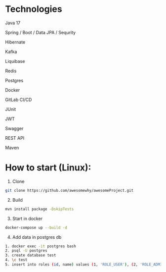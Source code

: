 # Technologies
Java 17

Spring / Boot / Data JPA / Sequrity

Hibernate

Kafka

Liquibase

Redis

Postgres

Docker

GitLab CI/CD

JUnit

JWT

Swagger

REST API

Maven


# How to start (Linux):

1. Clone
```sh
git clone https://github.com/awesomewhy/awesomeProject.git
```
2. Build
```sh
mvn install package -DskipTests
```

3. Start in docker
```sh
docker-compose up --build -d
```
4. Add data in postgres db
```sh
1. docker exec -it postgres bash
2. psql -U postgres
3. create database test 
4. \c test
5. insert into roles (id, name) values (1, 'ROLE_USER'), (2, 'ROLE_ADMIN');
```

